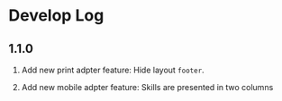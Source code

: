 # Develop Log

## 1.1.0

1. Add new print adpter feature: Hide layout `footer`.

2. Add new mobile adpter feature: Skills are presented in two columns


